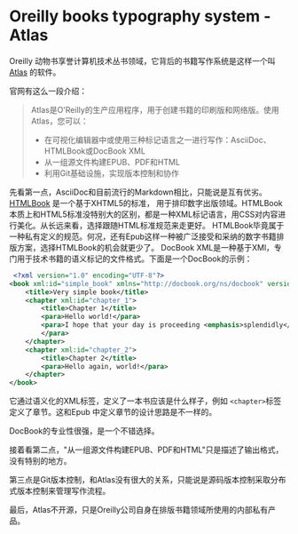 # Oreilly books typography system - Atlas

Oreilly 动物书享誉计算机技术丛书领域，它背后的书籍写作系统是这样一个叫 [Atlas](https://docs.atlas.oreilly.com/) 的软件。

官网有这么一段介绍：

>Atlas是O'Reilly的生产应用程序，用于创建书籍的印刷版和网络版。使用Atlas，您可以：
>- 在可视化编辑器中或使用三种标记语言之一进行写作：AsciiDoc、HTMLBook或DocBook XML
>- 从一组源文件构建EPUB、PDF和HTML
>- 利用Git基础设施，实现版本控制和协作

先看第一点，AsciiDoc和目前流行的Markdown相比，只能说是互有优劣。
[HTMLBook](https://github.com/oreillymedia/HTMLBook) 是一个基于XHTML5的标准，
用于排印数字出版领域。HTMLBook本质上和HTML5标准没特别大的区别，都是一种XML标记语言，用CSS对内容进行美化。从长远来看，选择跟随HTML标准规范来走更好。
HTMLBook毕竟属于一种私有定义的规范。何况，还有Epub这样一种被广泛接受和采纳的数字书籍排版方案，选择HTMLBook的机会就更少了。
DocBook XML是一种基于XMl，专门用于技术书籍的语义标记的文件格式。下面是一个DocBook的示例：
```xml
 <?xml version="1.0" encoding="UTF-8"?>
<book xml:id="simple_book" xmlns="http://docbook.org/ns/docbook" version="5.0">
    <title>Very simple book</title>
    <chapter xml:id="chapter_1">
        <title>Chapter 1</title>
        <para>Hello world!</para>
        <para>I hope that your day is proceeding <emphasis>splendidly</emphasis>!
        </para>
    </chapter>
    <chapter xml:id="chapter_2">
        <title>Chapter 2</title>
        <para>Hello again, world!</para>
    </chapter>
</book>
```
它通过语义化的XML标签，定义了一本书应该是什么样子，例如 `<chapter>`标签定义了章节。这和Epub 中定义章节的设计思路是不一样的。

DocBook的专业性很强，是一个不错选择。

接着看第二点，"从一组源文件构建EPUB、PDF和HTML"只是描述了输出格式，没有特别的地方。

第三点是Git版本控制，和Atlas没有很大的关系，只能说是源码版本控制采取分布式版本控制来管理写作流程。

最后，Atlas不开源，只是Oreilly公司自身在排版书籍领域所使用的内部私有产品。
